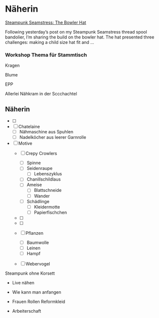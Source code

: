 # Näherin

[Steampunk Seamstress: The Bowler Hat](https://redshoesredwine.com/steampunk-seamstress-bowler-hat/)

Following yesterday’s post on my Steampunk Seamstress thread spool bandolier, I’m sharing the build on the bowler hat. The hat presented three challenges: making a child size hat fit and …

### Workshop Thema für Stammtisch

Kragen

Blume

EPP

Allerlei Nähkram in der Sccchachtel

## Näherin
- [ ]
- [ ] Chatelaine
    - [ ] Nähmaschine aus Spuhlen
    - [ ] Nadelköcher aus leerer Garnrolle
- [ ] Motive
    - [ ] Crepy Crowlers
        - [ ] Spinne
        - [ ] Seidenraupe
            - [ ] Lebenszyklus
        - [ ] Chanillschildlaus
        - [ ] Ameise
            - [ ] Blattschneide
            - [ ] Wander
        - [ ] Schädlinge
            - [ ] Kleidermotte
            - [ ] Papierfischchen
    - [ ]
    - [ ]
    - [ ] Pflanzen
        - [ ] Baumwolle
        - [ ] Leinen
        - [ ] Hampf
    - [ ] Webervogel





Steampunk ohne Korsett

- Live nähen

- Wie kann man anfangen

- Frauen Rollen Reformkleid

- Arbeiterschaft